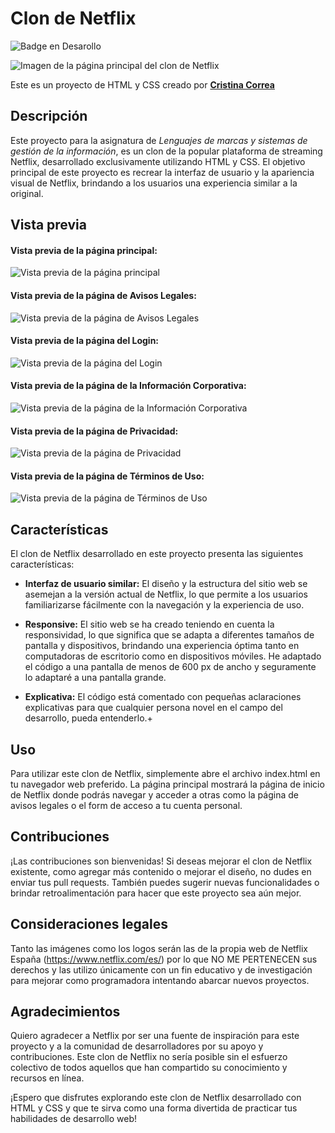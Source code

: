 # Clon de Netflix
![Badge en Desarollo](https://img.shields.io/badge/STATUS-FINALIZADO-violet) <br/>

![Imagen de la página principal del clon de Netflix](https://github.com/CrisCorreaS/netflix-website/blob/main/img/visualizaci%C3%B3n-p%C3%A1gina/index.png)

Este es un proyecto de HTML y CSS creado por **[Cristina Correa](https://www.linkedin.com/in/cristina-correa-segade/)**

## Descripción
Este proyecto para la asignatura de *Lenguajes de marcas y sistemas de gestión de la información*, es un clon de la popular plataforma de streaming Netflix, desarrollado exclusivamente utilizando HTML y CSS. El objetivo principal de este proyecto es recrear la interfaz de usuario y la apariencia visual de Netflix, brindando a los usuarios una experiencia similar a la original.

## Vista previa

#### **Vista previa de la página principal:**
![Vista previa de la página principal](https://github.com/CrisCorreaS/netflix-website/blob/main/img/visualizaci%C3%B3n-p%C3%A1gina/index.png)

#### **Vista previa de la página de Avisos Legales:**
![Vista previa de la página de Avisos Legales](https://github.com/CrisCorreaS/netflix-website/blob/main/img/visualizaci%C3%B3n-p%C3%A1gina/avisos-legales.png)

#### **Vista previa de la página del Login:**
![Vista previa de la página del Login](https://github.com/CrisCorreaS/netflix-website/blob/main/img/visualizaci%C3%B3n-p%C3%A1gina/cuenta.png)

#### **Vista previa de la página de la Información Corporativa:** 
![Vista previa de la página de la Información Corporativa](https://github.com/CrisCorreaS/netflix-website/blob/main/img/visualizaci%C3%B3n-p%C3%A1gina/info-corporativa.png)

#### **Vista previa de la página de Privacidad:**
![Vista previa de la página de Privacidad](https://github.com/CrisCorreaS/netflix-website/blob/main/img/visualizaci%C3%B3n-p%C3%A1gina/privacidad.png)

#### **Vista previa de la página de Términos de Uso:**
![Vista previa de la página de Términos de Uso](https://github.com/CrisCorreaS/netflix-website/blob/main/img/visualizaci%C3%B3n-p%C3%A1gina/terminos-de-uso.png)

## Características
El clon de Netflix desarrollado en este proyecto presenta las siguientes características:

- **Interfaz de usuario similar:** El diseño y la estructura del sitio web se asemejan a la versión actual de Netflix, lo que permite a los usuarios familiarizarse fácilmente con la navegación y la experiencia de uso.

- **Responsive:** El sitio web se ha creado teniendo en cuenta la responsividad, lo que significa que se adapta a diferentes tamaños de pantalla y dispositivos, brindando una experiencia óptima tanto en computadoras de escritorio como en dispositivos móviles. He adaptado el código a una pantalla de menos de 600 px de ancho y seguramente lo adaptaré a una pantalla grande.

- **Explicativa:** El código está comentado con pequeñas aclaraciones explicativas para que cualquier persona novel en el campo del desarrollo, pueda entenderlo.+

## Uso
Para utilizar este clon de Netflix, simplemente abre el archivo index.html en tu navegador web preferido. La página principal mostrará la página de inicio de Netflix donde podrás navegar y acceder a otras como la página de avisos legales o el form de acceso a tu cuenta personal.

## Contribuciones
¡Las contribuciones son bienvenidas! Si deseas mejorar el clon de Netflix existente, como agregar más contenido o mejorar el diseño, no dudes en enviar tus pull requests. También puedes sugerir nuevas funcionalidades o brindar retroalimentación para hacer que este proyecto sea aún mejor.

## Consideraciones legales
Tanto las imágenes como los logos serán las de la propia web de Netflix España (https://www.netflix.com/es/) por lo que NO ME PERTENECEN sus derechos y las utilizo únicamente con un fin educativo y de investigación para mejorar como programadora intentando abarcar nuevos proyectos.

## Agradecimientos
Quiero agradecer a Netflix por ser una fuente de inspiración para este proyecto y a la comunidad de desarrolladores por su apoyo y contribuciones. Este clon de Netflix no sería posible sin el esfuerzo colectivo de todos aquellos que han compartido su conocimiento y recursos en línea.

¡Espero que disfrutes explorando este clon de Netflix desarrollado con HTML y CSS y que te sirva como una forma divertida de practicar tus habilidades de desarrollo web!
